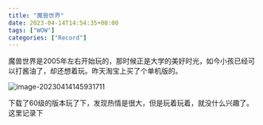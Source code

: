 ```yaml
---
title: "魔兽世界"
date: 2023-04-14T14:54:35+08:00
tags: ["WOW"]
categories: ["Record"]
---
```


魔兽世界是2005年左右开始玩的，那时候正是大学的美好时光，如今小孩已经可以打酱油了，却还想着玩。昨天淘宝上买了个单机版的。

![image-20230414145931711](https://image.shijinping.cn/picgo/image-20230414145931711.png)

下载了60级的版本玩了下，发现热情是很大，但是玩着玩着，就没什么兴趣了。这里记录下